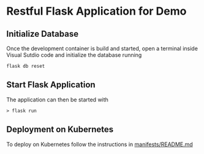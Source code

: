 # Restful Flask Application for Demo

## Initialize Database
Once the development container is build and started, open a terminal inside
Visual Sutdio code and initialize the database running
```
flask db reset
```

## Start Flask Application
The application can then be started with
```
> flask run
```

## Deployment on Kubernetes
To deploy on Kubernetes follow the instructions in [manifests/README.md](manifests/README.md)

